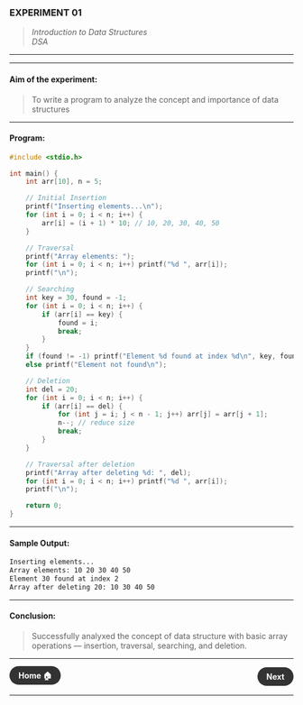### **EXPERIMENT 01**
> *Introduction to Data Structures*  
*DSA*

---
---

#### **Aim of the experiment:**
> To write a program to analyze the concept and importance of data structures

---

#### **Program:**
```c
#include <stdio.h>

int main() {
    int arr[10], n = 5;

    // Initial Insertion
    printf("Inserting elements...\n");
    for (int i = 0; i < n; i++) {
        arr[i] = (i + 1) * 10; // 10, 20, 30, 40, 50
    }

    // Traversal
    printf("Array elements: ");
    for (int i = 0; i < n; i++) printf("%d ", arr[i]);
    printf("\n");

    // Searching
    int key = 30, found = -1;
    for (int i = 0; i < n; i++) {
        if (arr[i] == key) {
            found = i;
            break;
        }
    }
    if (found != -1) printf("Element %d found at index %d\n", key, found);
    else printf("Element not found\n");

    // Deletion
    int del = 20;
    for (int i = 0; i < n; i++) {
        if (arr[i] == del) {
            for (int j = i; j < n - 1; j++) arr[j] = arr[j + 1];
            n--; // reduce size
            break;
        }
    }

    // Traversal after deletion
    printf("Array after deleting %d: ", del);
    for (int i = 0; i < n; i++) printf("%d ", arr[i]);
    printf("\n");

    return 0;
}
```

---

#### **Sample Output:**
```txt
Inserting elements...
Array elements: 10 20 30 40 50 
Element 30 found at index 2
Array after deleting 20: 10 30 40 50 
```

---

#### **Conclusion:**
> Successfully analyxed the concept of data structure with basic array operations — insertion, traversal, searching, and deletion.

---

<div style="display: flex; justify-content: space-between; align-items: center; margin: 20px 0;">
  <div style="text-align: center;">
    <a href="../" style="background: #333; color: white; padding: 8px 16px; border-radius: 20px; text-decoration: none; font-weight: bold;">Home 🏠</a>
  </div>
  <div style="text-align: right;">
    <a href="2.md" style="background: #333; color: white; padding: 8px 16px; border-radius: 20px; text-decoration: none; font-weight: bold;">Next</a>
  </div>
</div>

---